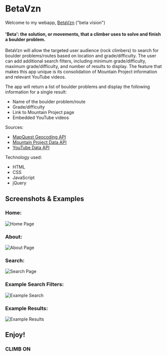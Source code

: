 # BetaVzn
Welcome to my webapp, [BetaVzn](https://cjoy-ant.github.io/beta-vzn/) ("beta vision")

#### 'Beta': the solution, or movements, that a climber uses to solve and finish a boulder problem.

BetaVzn will allow the targeted user audience (rock climbers) to search for boulder problems/routes based on location and grade/difficulty. The user can add additional search filters, including minimum grade/difficulty, maximum grade/difficulty, and number of results to display. The feature that makes this app unique is its consolidation of Mountain Project information and relevant YouTube videos.

The app will return a list of boulder problems and display the following information for a single result:
* Name of the boulder problem/route
* Grade/difficulty
* Link to Mountain Project page
* Embedded YouTube videos

Sources:
* [MapQuest Geocoding API](https://developer.mapquest.com/documentation/open/geocoding-api/)
* [Mountain Project Data API](https://www.mountainproject.com/data#_=_)
* [YouTube Data API](https://developers.google.com/youtube/v3/getting-started)

Technology used:
* HTML
* CSS
* JavaScript
* jQuery

## Screenshots & Examples
### Home: 
![Home Page](images/screenshots/betavzn-home.png)

### About:
![About Page](images/screenshots/betavzn-about.png)

### Search:
![Search Page](images/screenshots/betavzn-search.png)

### Example Search Filters:
![Example Search](images/screenshots/betavzn-search-input-example.png)

### Example Results:
![Example Results](images/screenshots/betavzn-results-example.png)

## Enjoy!
### CLIMB ON
